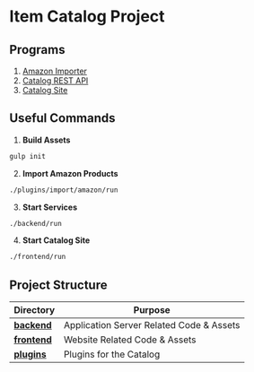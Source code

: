 Item Catalog Project
==================================================

Programs
--------------------------------------

1. [Amazon Importer](plugins/import/amazon/README.md)
2. [Catalog REST API](backend/README.md)
3. [Catalog Site](frontend/README.md)

Useful Commands
--------------------------------------
1. **Build Assets**
  ```bash
gulp init
```

2. **Import Amazon Products**
  ```bash
./plugins/import/amazon/run
```
 
3. **Start Services**
  ```bash
./backend/run
```

4. **Start Catalog Site**
  ```bash
./frontend/run
```

Project Structure
--------------------------------------
|Directory                  | Purpose                                      |
|---------------------------|----------------------------------------------|
|**[backend](backend)**     | Application Server Related Code & Assets     |
|**[frontend](frontend)**   | Website Related Code & Assets                |
|**[plugins](plugins)**     | Plugins for the Catalog                      |
